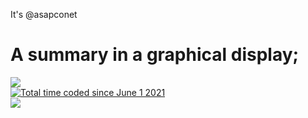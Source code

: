 It's @asapconet


#  A summary in a graphical display;
<a>
  <img align="center" src="https://github-readme-stats.vercel.app/api?username=asapconet&show_icons=true&theme=algolia&count_private=true&line_height=27">
 </a>
 <div>
<a href="https://wakatime.com/@483bdb9a-fc96-49c6-9d6a-ec7373739336"><img src="https://wakatime.com/badge/user/483bdb9a-fc96-49c6-9d6a-ec7373739336.svg" alt="Total time coded    since June 1 2021" /></a>
  </div>
 <a>
  <img align="center" src="https://github-readme-stats.vercel.app/api/wakatime?username=asapconet&theme=algolia&count_private=true&line_height=27&langs_count=8">
 </a>


  <!---
asapconet/asapconet is a ✨ special ✨ repository because its `README.md` (this file) appears on your GitHub profile.
You can click the Preview link to take a look at your changes.
--->
